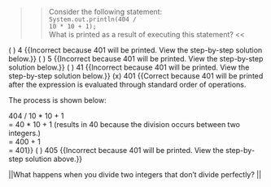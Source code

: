 >>Consider the following statement:<br/>
<code>System.out.println(404 / 10 * 10 + 1);</code><br/>
What is printed as a result of executing this statement? <<

( ) 4 {{Incorrect because 401 will be printed. View the step-by-step solution below.}}
( ) 5 {{Incorrect because 401 will be printed. View the step-by-step solution below.}}
( ) 41 {{Incorrect because 401 will be printed. View the step-by-step solution below.}}
(x) 401 {{Correct because 401 will be printed after the expression is evaluated through standard order of operations.
<p>The process is shown below:</p>
404 / 10 * 10 + 1<br/>
= 40 * 10 + 1  (results in 40 because the division occurs between two integers.)<br/>
= 400 + 1<br/>
= 401}}
( ) 405 {{Incorrect because 401 will be printed. View the step-by-step solution above.}}

||What happens when you divide two integers that don’t divide perfectly? ||
